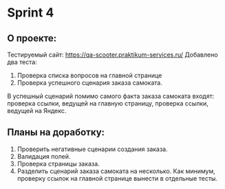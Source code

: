 # Sprint 4

## О проекте: 
Тестируемый сайт: https://qa-scooter.praktikum-services.ru/ 
Добавлено два теста: 
1. Проверка списка вопросов на главной странице 
2. Проверка успешного сценария заказа самоката. 

В успешный сценарий помимо самого факта заказа самоката входят: проверка ссылки, ведущей на главную страницу, 
проверка ссылки, ведущей на Яндекс.

## Планы на доработку: 
1. Проверить негативные сценарии создания заказа. 
2. Валидация полей. 
3. Проверка страницы заказа.
4. Разделить сценарий заказа самоката на несколько. 
Как минимум, проверку ссылок на главной странице вынести в отдельные тесты. 
